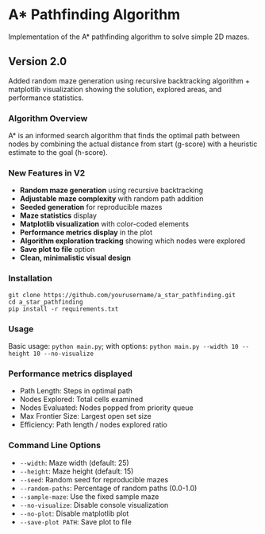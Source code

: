 # A* Pathfinding Algorithm

Implementation of the A* pathfinding algorithm to solve simple 2D mazes.

## Version 2.0

Added random maze generation using recursive backtracking algorithm + matplotlib 
visualization showing the solution, explored areas, and performance statistics.

### Algorithm Overview
A* is an informed search algorithm that finds the optimal path between nodes
by combining the actual distance from start (g-score) with a heuristic estimate
to the goal (h-score).

### New Features in V2
- **Random maze generation** using recursive backtracking
- **Adjustable maze complexity** with random path addition
- **Seeded generation** for reproducible mazes
- **Maze statistics** display
- **Matplotlib visualization** with color-coded elements
- **Performance metrics display** in the plot
- **Algorithm exploration tracking** showing which nodes were explored
- **Save plot to file** option
- **Clean, minimalistic visual design**

### Installation

```
git clone https://github.com/yourusername/a_star_pathfinding.git
cd a_star_pathfinding
pip install -r requirements.txt
```

### Usage
Basic usage: `python main.py`; with options: `python main.py --width 10 --height 10 --no-visualize`

### Performance metrics displayed
- Path Length: Steps in optimal path 
- Nodes Explored: Total cells examined 
- Nodes Evaluated: Nodes popped from priority queue 
- Max Frontier Size: Largest open set size 
- Efficiency: Path length / nodes explored ratio

### Command Line Options
- `--width`: Maze width (default: 25)
- `--height`: Maze height (default: 15)
- `--seed`: Random seed for reproducible mazes
- `--random-paths`: Percentage of random paths (0.0-1.0)
- `--sample-maze`: Use the fixed sample maze
- `--no-visualize`: Disable console visualization
- `--no-plot`: Disable matplotlib plot
- `--save-plot PATH`: Save plot to file

